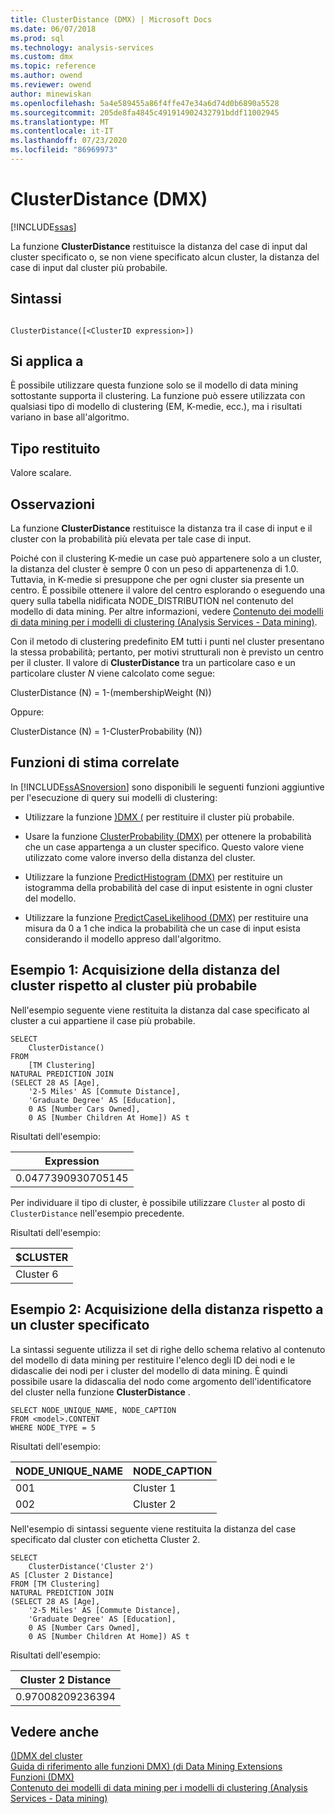 ```yaml
---
title: ClusterDistance (DMX) | Microsoft Docs
ms.date: 06/07/2018
ms.prod: sql
ms.technology: analysis-services
ms.custom: dmx
ms.topic: reference
ms.author: owend
ms.reviewer: owend
author: minewiskan
ms.openlocfilehash: 5a4e589455a86f4ffe47e34a6d74d0b6890a5528
ms.sourcegitcommit: 205de8fa4845c491914902432791bddf11002945
ms.translationtype: MT
ms.contentlocale: it-IT
ms.lasthandoff: 07/23/2020
ms.locfileid: "86969973"
---
```

# <a name="clusterdistance-dmx"></a>ClusterDistance (DMX)
[!INCLUDE[ssas](../includes/applies-to-version/ssas.md)]

  La funzione **ClusterDistance** restituisce la distanza del case di input dal cluster specificato o, se non viene specificato alcun cluster, la distanza del case di input dal cluster più probabile.  
  
## <a name="syntax"></a>Sintassi  
  
```  
  
ClusterDistance([<ClusterID expression>])  
```  
  
## <a name="applies-to"></a>Si applica a  
 È possibile utilizzare questa funzione solo se il modello di data mining sottostante supporta il clustering. La funzione può essere utilizzata con qualsiasi tipo di modello di clustering (EM, K-medie, ecc.), ma i risultati variano in base all'algoritmo.  
  
## <a name="return-type"></a>Tipo restituito  
 Valore scalare.  
  
## <a name="remarks"></a>Osservazioni  
 La funzione **ClusterDistance** restituisce la distanza tra il case di input e il cluster con la probabilità più elevata per tale case di input.  
  
 Poiché con il clustering K-medie un case può appartenere solo a un cluster, la distanza del cluster è sempre 0 con un peso di appartenenza di 1.0. Tuttavia, in K-medie si presuppone che per ogni cluster sia presente un centro. È possibile ottenere il valore del centro esplorando o eseguendo una query sulla tabella nidificata NODE_DISTRIBUTION nel contenuto del modello di data mining. Per altre informazioni, vedere [Contenuto dei modelli di data mining per i modelli di clustering &#40;Analysis Services - Data mining&#41;](https://docs.microsoft.com/analysis-services/data-mining/mining-model-content-for-clustering-models-analysis-services-data-mining).  
  
 Con il metodo di clustering predefinito EM tutti i punti nel cluster presentano la stessa probabilità; pertanto, per motivi strutturali non è previsto un centro per il cluster. Il valore di **ClusterDistance** tra un particolare caso e un particolare cluster *N* viene calcolato come segue:  
  
 ClusterDistance (N) = 1-(membershipWeight (N))  
  
 Oppure:  
  
 ClusterDistance (N) = 1-ClusterProbability (N))  
  
## <a name="related-prediction-functions"></a>Funzioni di stima correlate  
 In [!INCLUDE[ssASnoversion](../includes/ssasnoversion-md.md)] sono disponibili le seguenti funzioni aggiuntive per l'esecuzione di query sui modelli di clustering:  
  
-   Utilizzare la funzione [&#41;DMX &#40;](../dmx/cluster-dmx.md) per restituire il cluster più probabile.  
  
-   Usare la funzione [ClusterProbability &#40;DMX&#41;](../dmx/clusterprobability-dmx.md) per ottenere la probabilità che un case appartenga a un cluster specifico. Questo valore viene utilizzato come valore inverso della distanza del cluster.  
  
-   Utilizzare la funzione [PredictHistogram &#40;DMX&#41;](../dmx/predicthistogram-dmx.md) per restituire un istogramma della probabilità del case di input esistente in ogni cluster del modello.  
  
-   Utilizzare la funzione [PredictCaseLikelihood &#40;DMX&#41;](../dmx/predictcaselikelihood-dmx.md) per restituire una misura da 0 a 1 che indica la probabilità che un case di input esista considerando il modello appreso dall'algoritmo.  
  
## <a name="example1-obtaining-cluster-distance-to-the-most-likely-cluster"></a>Esempio 1: Acquisizione della distanza del cluster rispetto al cluster più probabile  
 Nell'esempio seguente viene restituita la distanza dal case specificato al cluster a cui appartiene il case più probabile.  
  
```  
SELECT  
    ClusterDistance()  
FROM  
    [TM Clustering]  
NATURAL PREDICTION JOIN  
(SELECT 28 AS [Age],  
    '2-5 Miles' AS [Commute Distance],  
    'Graduate Degree' AS [Education],  
    0 AS [Number Cars Owned],  
    0 AS [Number Children At Home]) AS t  
```  
  
 Risultati dell'esempio:  
  
|Expression|  
|----------------|  
|0.0477390930705145|  
  
 Per individuare il tipo di cluster, è possibile utilizzare `Cluster` al posto di `ClusterDistance` nell'esempio precedente.  
  
 Risultati dell'esempio:  
  
|$CLUSTER|  
|--------------|  
|Cluster 6|  
  
## <a name="example2-obtaining-distance-to-a-specified-cluster"></a>Esempio 2: Acquisizione della distanza rispetto a un cluster specificato  
 La sintassi seguente utilizza il set di righe dello schema relativo al contenuto del modello di data mining per restituire l'elenco degli ID dei nodi e le didascalie dei nodi per i cluster del modello di data mining. È quindi possibile usare la didascalia del nodo come argomento dell'identificatore del cluster nella funzione **ClusterDistance** .  
  
```  
SELECT NODE_UNIQUE_NAME, NODE_CAPTION   
FROM <model>.CONTENT   
WHERE NODE_TYPE = 5  
```  
  
 Risultati dell'esempio:  
  
|NODE_UNIQUE_NAME|NODE_CAPTION|  
|------------------------|-------------------|  
|001|Cluster 1|  
|002|Cluster 2|  
  
 Nell'esempio di sintassi seguente viene restituita la distanza del case specificato dal cluster con etichetta Cluster 2.  
  
```  
SELECT  
    ClusterDistance('Cluster 2')  
AS [Cluster 2 Distance]  
FROM [TM Clustering]  
NATURAL PREDICTION JOIN  
(SELECT 28 AS [Age],  
    '2-5 Miles' AS [Commute Distance],  
    'Graduate Degree' AS [Education],  
    0 AS [Number Cars Owned],  
    0 AS [Number Children At Home]) AS t  
```  
  
 Risultati dell'esempio:  
  
|Cluster 2 Distance|  
|------------------------|  
|0.97008209236394|  
  
## <a name="see-also"></a>Vedere anche  
 [&#40;&#41;DMX del cluster](../dmx/cluster-dmx.md)   
 [Guida di riferimento alle funzioni DMX&#41; &#40;di Data Mining Extensions](../dmx/data-mining-extensions-dmx-function-reference.md)   
 [Funzioni &#40;DMX&#41;](../dmx/functions-dmx.md)   
 [Contenuto dei modelli di data mining per i modelli di clustering &#40;Analysis Services - Data mining&#41;](https://docs.microsoft.com/analysis-services/data-mining/mining-model-content-for-clustering-models-analysis-services-data-mining)  
  
  
